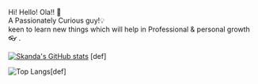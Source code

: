 

<!--
### Hi there 👋
**skanda-shastry/skanda-shastry** is a ✨ _special_ ✨ repository because its `README.md` (this file) appears on your GitHub profile.

Here are some ideas to get you started:

- 🔭 I’m currently working on ...
- 🌱 I’m currently learning ...
- 👯 I’m looking to collaborate on ...
- 🤔 I’m looking for help with ...
- 💬 Ask me about ...
- 📫 How to reach me: ...
- 😄 Pronouns: ...
- ⚡ Fun fact: ...
-->
<Work In Progress>

Hi! Hello! Ola!! 👋 <br/>
A Passionately Curious guy!💡 <br/>
  keen to learn new things which will help in Professional & personal growth 👓 .  <br/> 

  [![Skanda's GitHub stats](https://github-readme-stats.vercel.app/api?username=skanda-shastry)](https://github.com/skanda-shastry/github-readme-stats) [def]

  ![Top Langs](https://github-readme-stats.vercel.app/api/top-langs/?username=skanda-shastry&layout=compact)[def]
